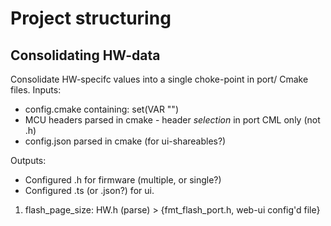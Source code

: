 # Project structuring

## Consolidating HW-data
Consolidate HW-specifc values into a single choke-point in port/ Cmake files.
Inputs: 
- config.cmake containing: set(VAR "")
- MCU headers parsed in cmake - header *selection* in port CML only (not .h)
- config.json parsed in cmake (for ui-shareables?)

Outputs: 
- Configured .h for firmware  (multiple, or single?)
- Configured .ts (or .json?) for ui.

1. flash_page_size: HW.h (parse) > {fmt_flash_port.h, web-ui config'd file}

